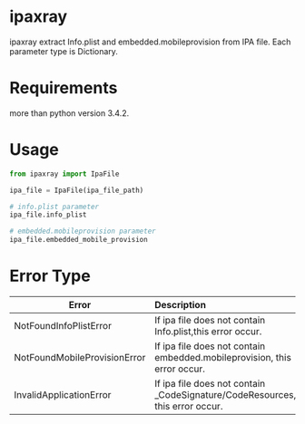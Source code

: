 # ipaxray
ipaxray extract Info.plist and embedded.mobileprovision from IPA file. Each parameter type is Dictionary.

# Requirements
more than python version 3.4.2.

# Usage

```python
from ipaxray import IpaFile

ipa_file = IpaFile(ipa_file_path)

# info.plist parameter
ipa_file.info_plist

# embedded.mobileprovision parameter
ipa_file.embedded_mobile_provision
```


# Error Type

| Error | Description |
|-------|:------------|
| NotFoundInfoPlistError | If ipa file does not contain Info.plist,this error occur. |
| NotFoundMobileProvisionError | If ipa file does not contain embedded.mobileprovision, this error occur. |
| InvalidApplicationError | If ipa file does not contain _CodeSignature/CodeResources, this error occur. |
